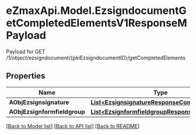 # eZmaxApi.Model.EzsigndocumentGetCompletedElementsV1ResponseMPayload
Payload for GET /1/object/ezsigndocument/{pkiEzsigndocumentID}/getCompletedElements

## Properties

Name | Type | Description | Notes
------------ | ------------- | ------------- | -------------
**AObjEzsignsignature** | [**List&lt;EzsignsignatureResponseCompound&gt;**](EzsignsignatureResponseCompound.md) |  | 
**AObjEzsignformfieldgroup** | [**List&lt;EzsignformfieldgroupResponseCompound&gt;**](EzsignformfieldgroupResponseCompound.md) |  | 

[[Back to Model list]](../README.md#documentation-for-models) [[Back to API list]](../README.md#documentation-for-api-endpoints) [[Back to README]](../README.md)


